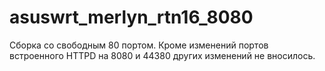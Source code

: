 # asuswrt_merlyn_rtn16_8080
Сборка со свободным 80 портом. Кроме изменений портов встроенного HTTPD на 8080 и 44380 других изменений не вносилось.
